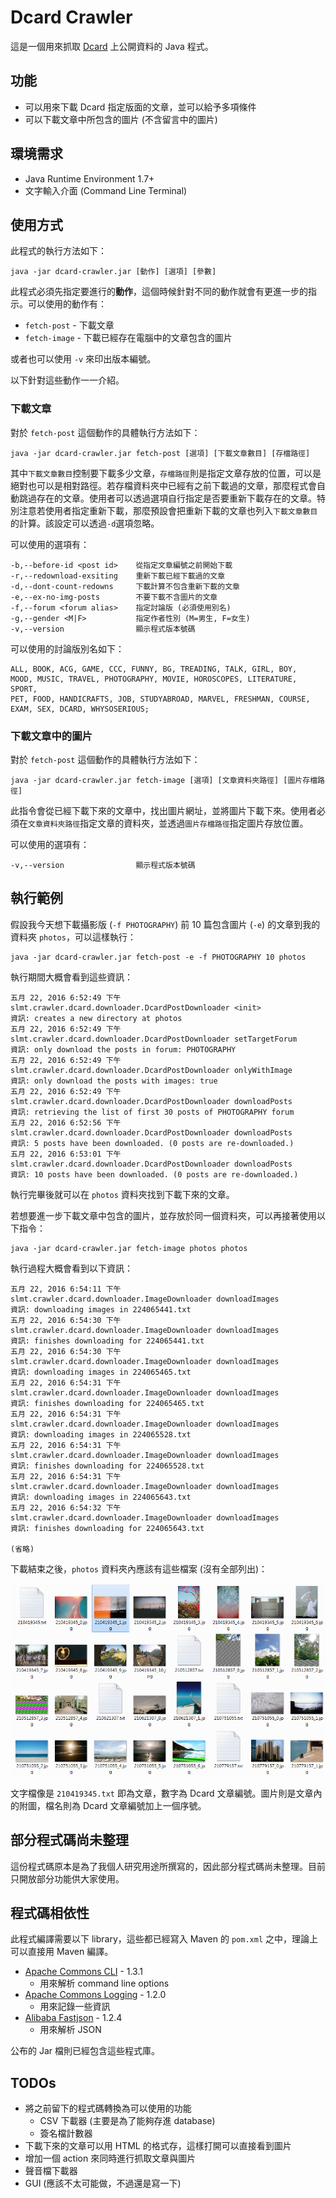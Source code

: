 # Dcard Crawler

這是一個用來抓取 [Dcard][1] 上公開資料的 Java 程式。

## 功能

- 可以用來下載 Dcard 指定版面的文章，並可以給予多項條件
- 可以下載文章中所包含的圖片 (不含留言中的圖片)

## 環境需求

- Java Runtime Environment 1.7+
- 文字輸入介面 (Command Line Terminal)

## 使用方式

此程式的執行方法如下：

```
java -jar dcard-crawler.jar [動作] [選項] [參數]
```

此程式必須先指定要進行的**動作**，這個時候針對不同的動作就會有更進一步的指示。可以使用的動作有：
- `fetch-post` - 下載文章
- `fetch-image` - 下載已經存在電腦中的文章包含的圖片

或者也可以使用 `-v` 來印出版本編號。

以下針對這些動作一一介紹。

### 下載文章

對於 `fetch-post` 這個動作的具體執行方法如下：

```
java -jar dcard-crawler.jar fetch-post [選項] [下載文章數目] [存檔路徑]
```

其中`下載文章數目`控制要下載多少文章，`存檔路徑`則是指定文章存放的位置，可以是絕對也可以是相對路徑。若存檔資料夾中已經有之前下載過的文章，那麼程式會自動跳過存在的文章。使用者可以透過選項自行指定是否要重新下載存在的文章。特別注意若使用者指定重新下載，那麼預設會把重新下載的文章也列入`下載文章數目`的計算。該設定可以透過`-d`選項忽略。

可以使用的選項有：

```
-b,--before-id <post id>    從指定文章編號之前開始下載
-r,--redownload-exsiting    重新下載已經下載過的文章
-d,--dont-count-redowns     下載計算不包含重新下載的文章
-e,--ex-no-img-posts        不要下載不含圖片的文章
-f,--forum <forum alias>    指定討論版 (必須使用別名)
-g,--gender <M|F>           指定作者性別 (M=男生, F=女生)
-v,--version                顯示程式版本號碼
```

可以使用的討論版別名如下：

```
ALL, BOOK, ACG, GAME, CCC, FUNNY, BG, TREADING, TALK, GIRL, BOY,
MOOD, MUSIC, TRAVEL, PHOTOGRAPHY, MOVIE, HOROSCOPES, LITERATURE, SPORT,
PET, FOOD, HANDICRAFTS, JOB, STUDYABROAD, MARVEL, FRESHMAN, COURSE,
EXAM, SEX, DCARD, WHYSOSERIOUS;
```

### 下載文章中的圖片

對於 `fetch-post` 這個動作的具體執行方法如下：

```
java -jar dcard-crawler.jar fetch-image [選項] [文章資料夾路徑] [圖片存檔路徑]
```

此指令會從已經下載下來的文章中，找出圖片網址，並將圖片下載下來。使用者必須在`文章資料夾路徑`指定文章的資料夾，並透過`圖片存檔路徑`指定圖片存放位置。

可以使用的選項有：

```
-v,--version                顯示程式版本號碼
```

## 執行範例

假設我今天想下載攝影版 (`-f PHOTOGRAPHY`) 前 10 篇包含圖片 (`-e`) 的文章到我的資料夾 `photos`，可以這樣執行：

```
java -jar dcard-crawler.jar fetch-post -e -f PHOTOGRAPHY 10 photos
```

執行期間大概會看到這些資訊：

```
五月 22, 2016 6:52:49 下午 slmt.crawler.dcard.downloader.DcardPostDownloader <init>
資訊: creates a new directory at photos
五月 22, 2016 6:52:49 下午 slmt.crawler.dcard.downloader.DcardPostDownloader setTargetForum
資訊: only download the posts in forum: PHOTOGRAPHY
五月 22, 2016 6:52:49 下午 slmt.crawler.dcard.downloader.DcardPostDownloader onlyWithImage
資訊: only download the posts with images: true
五月 22, 2016 6:52:49 下午 slmt.crawler.dcard.downloader.DcardPostDownloader downloadPosts
資訊: retrieving the list of first 30 posts of PHOTOGRAPHY forum
五月 22, 2016 6:52:56 下午 slmt.crawler.dcard.downloader.DcardPostDownloader downloadPosts
資訊: 5 posts have been downloaded. (0 posts are re-downloaded.)
五月 22, 2016 6:53:01 下午 slmt.crawler.dcard.downloader.DcardPostDownloader downloadPosts
資訊: 10 posts have been downloaded. (0 posts are re-downloaded.)
```

執行完畢後就可以在 `photos` 資料夾找到下載下來的文章。

若想要進一步下載文章中包含的圖片，並存放於同一個資料夾，可以再接著使用以下指令：

```
java -jar dcard-crawler.jar fetch-image photos photos
```

執行過程大概會看到以下資訊：

```
五月 22, 2016 6:54:11 下午 slmt.crawler.dcard.downloader.ImageDownloader downloadImages
資訊: downloading images in 224065441.txt
五月 22, 2016 6:54:30 下午 slmt.crawler.dcard.downloader.ImageDownloader downloadImages
資訊: finishes downloading for 224065441.txt
五月 22, 2016 6:54:30 下午 slmt.crawler.dcard.downloader.ImageDownloader downloadImages
資訊: downloading images in 224065465.txt
五月 22, 2016 6:54:31 下午 slmt.crawler.dcard.downloader.ImageDownloader downloadImages
資訊: finishes downloading for 224065465.txt
五月 22, 2016 6:54:31 下午 slmt.crawler.dcard.downloader.ImageDownloader downloadImages
資訊: downloading images in 224065528.txt
五月 22, 2016 6:54:31 下午 slmt.crawler.dcard.downloader.ImageDownloader downloadImages
資訊: finishes downloading for 224065528.txt
五月 22, 2016 6:54:31 下午 slmt.crawler.dcard.downloader.ImageDownloader downloadImages
資訊: downloading images in 224065643.txt
五月 22, 2016 6:54:32 下午 slmt.crawler.dcard.downloader.ImageDownloader downloadImages
資訊: finishes downloading for 224065643.txt

(省略)
```

下載結束之後，`photos` 資料夾內應該有這些檔案 (沒有全部列出)：

![IMAGE ALT TEXT HERE](example.png)

文字檔像是 `210419345.txt` 即為文章，數字為 Dcard 文章編號。圖片則是文章內的附圖，檔名則為 Dcard 文章編號加上一個序號。

## 部分程式碼尚未整理

這份程式碼原本是為了我個人研究用途所撰寫的，因此部分程式碼尚未整理。目前只開放部分功能供大家使用。

## 程式碼相依性

此程式編譯需要以下 library，這些都已經寫入 Maven 的 `pom.xml` 之中，理論上可以直接用 Maven 編譯。

- [Apache Commons CLI][2] - 1.3.1
  - 用來解析 command line options
- [Apache Commons Logging][3] - 1.2.0
  - 用來記錄一些資訊
- [Alibaba Fastjson][4] - 1.2.4
  - 用來解析 JSON

公布的 Jar 檔則已經包含這些程式庫。

## TODOs

- 將之前留下的程式碼轉換為可以使用的功能
  - CSV 下載器 (主要是為了能夠存進 database)
  - 簽名檔計數器
- 下載下來的文章可以用 HTML 的格式存，這樣打開可以直接看到圖片
- 增加一個 action 來同時進行抓取文章與圖片
- 聲音檔下載器
- GUI (應該不太可能做，不過還是寫一下)

[1]: https://www.dcard.tw/
[2]: https://commons.apache.org/proper/commons-cli/
[3]: https://commons.apache.org/proper/commons-logging/
[4]: https://github.com/alibaba/fastjson
